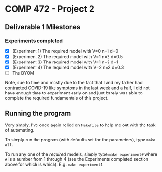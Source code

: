 # COMP 472 - Project 2

## **Deliverable 1 Milestones**

### **Experiments completed**

- [x] (Experiment 1) The required model with V=0 n=1 d=0
- [x] (Experiment 2) The required model with V=1 n=2 d=0.5
- [x] (Experiment 3) The required model with V=1 n=3 d=1
- [x] (Experiment 4) The required model with V=2 n=2 d=0.3
- [ ] The BYOM

Note, due to time and mostly due to the fact that I and my father had contracted COVID-19 like symptoms in the last week and a half, I did not have enough time to experiment early on and just barely was able to complete the required fundamentals of this project.

## **Running the program**

Very simply, I've once again relied on `Makefile` to help me out with the task of automating. 

To simply run the program (with defaults set for the parameters), type `make all`.

To run any one of the *required* models, simply type `make experiment#` where `#` is a number from 1 through 4 (see the Experiments completed section above for which is which). E.g. `make experiment1`
